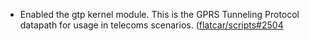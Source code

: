 - Enabled the gtp kernel module. This is the GPRS Tunneling Protocol datapath for usage in telecoms scenarios. ([flatcar/scripts#2504](https://github.com/flatcar/scripts/pull/2504)
